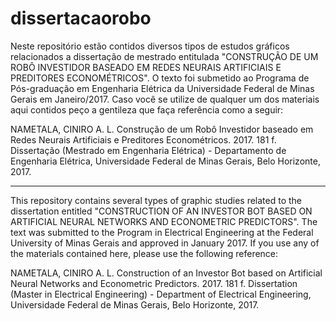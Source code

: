 # dissertacaorobo
Neste repositório estão contidos diversos tipos de estudos gráficos relacionados a dissertação de mestrado entitulada "CONSTRUÇÃO DE UM ROBÔ INVESTIDOR BASEADO EM REDES NEURAIS ARTIFICIAIS E PREDITORES ECONOMÉTRICOS". O texto foi submetido ao Programa de Pós-graduação em Engenharia Elétrica da Universidade Federal de Minas Gerais em Janeiro/2017. Caso você se utilize de qualquer um dos materiais aqui contidos peço a gentileza que faça referência como a seguir:

NAMETALA, CINIRO A. L. Construção de um Robô Investidor baseado em Redes Neurais Artificiais e Preditores Econométricos. 2017. 181 f. Dissertação (Mestrado em Engenharia Elétrica) - Departamento de Engenharia Elétrica, Universidade Federal de Minas Gerais, Belo Horizonte, 2017.

---------------
This repository contains several types of graphic studies related to the dissertation entitled "CONSTRUCTION OF AN INVESTOR BOT BASED ON ARTIFICIAL NEURAL NETWORKS AND ECONOMETRIC PREDICTORS". The text was submitted to the Program in Electrical Engineering at the Federal University of Minas Gerais and approved in January 2017. If you use any of the materials contained here, please use the following reference:

NAMETALA, CINIRO A. L. Construction of an Investor Bot based on Artificial Neural Networks and Econometric Predictors. 2017. 181 f. Dissertation (Master in Electrical Engineering) - Department of Electrical Engineering, Universidade Federal de Minas Gerais, Belo Horizonte, 2017.
